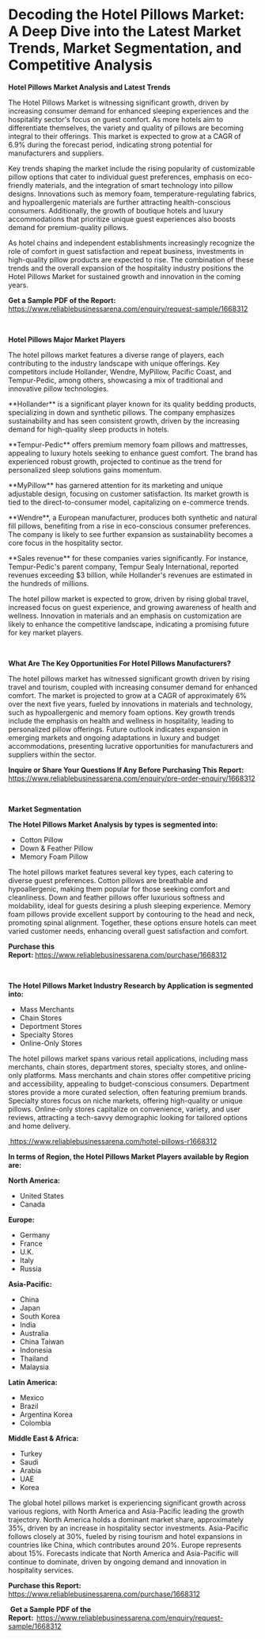 <p><h1>Decoding the Hotel Pillows Market: A Deep Dive into the Latest Market Trends, Market Segmentation, and Competitive Analysis</h1></p><p><strong>Hotel Pillows Market Analysis and Latest Trends</strong></p>
<p><p>The Hotel Pillows Market is witnessing significant growth, driven by increasing consumer demand for enhanced sleeping experiences and the hospitality sector's focus on guest comfort. As more hotels aim to differentiate themselves, the variety and quality of pillows are becoming integral to their offerings. This market is expected to grow at a CAGR of 6.9% during the forecast period, indicating strong potential for manufacturers and suppliers.</p><p>Key trends shaping the market include the rising popularity of customizable pillow options that cater to individual guest preferences, emphasis on eco-friendly materials, and the integration of smart technology into pillow designs. Innovations such as memory foam, temperature-regulating fabrics, and hypoallergenic materials are further attracting health-conscious consumers. Additionally, the growth of boutique hotels and luxury accommodations that prioritize unique guest experiences also boosts demand for premium-quality pillows.</p><p>As hotel chains and independent establishments increasingly recognize the role of comfort in guest satisfaction and repeat business, investments in high-quality pillow products are expected to rise. The combination of these trends and the overall expansion of the hospitality industry positions the Hotel Pillows Market for sustained growth and innovation in the coming years.</p></p>
<p><strong>Get a Sample PDF of the Report:&nbsp;</strong> <a href="https://www.reliablebusinessarena.com/enquiry/request-sample/1668312?utm_campaign=3315&utm_medium=2&utm_source=Github&utm_content=ia&utm_term=17042025&utm_id=hotel-pillows">https://www.reliablebusinessarena.com/enquiry/request-sample/1668312</a></p>
<p>&nbsp;</p>
<p><strong>Hotel Pillows Major Market Players</strong></p>
<p><p>The hotel pillows market features a diverse range of players, each contributing to the industry landscape with unique offerings. Key competitors include Hollander, Wendre, MyPillow, Pacific Coast, and Tempur-Pedic, among others, showcasing a mix of traditional and innovative pillow technologies.</p><p>**Hollander** is a significant player known for its quality bedding products, specializing in down and synthetic pillows. The company emphasizes sustainability and has seen consistent growth, driven by the increasing demand for high-quality sleep products in hotels.</p><p>**Tempur-Pedic** offers premium memory foam pillows and mattresses, appealing to luxury hotels seeking to enhance guest comfort. The brand has experienced robust growth, projected to continue as the trend for personalized sleep solutions gains momentum. </p><p>**MyPillow** has garnered attention for its marketing and unique adjustable design, focusing on customer satisfaction. Its market growth is tied to the direct-to-consumer model, capitalizing on e-commerce trends.</p><p>**Wendre**, a European manufacturer, produces both synthetic and natural fill pillows, benefiting from a rise in eco-conscious consumer preferences. The company is likely to see further expansion as sustainability becomes a core focus in the hospitality sector.</p><p>**Sales revenue** for these companies varies significantly. For instance, Tempur-Pedic's parent company, Tempur Sealy International, reported revenues exceeding $3 billion, while Hollander's revenues are estimated in the hundreds of millions.</p><p>The hotel pillow market is expected to grow, driven by rising global travel, increased focus on guest experience, and growing awareness of health and wellness. Innovation in materials and an emphasis on customization are likely to enhance the competitive landscape, indicating a promising future for key market players.</p></p>
<p>&nbsp;</p>
<p><strong>What Are The Key Opportunities For Hotel Pillows Manufacturers?</strong></p>
<p><p>The hotel pillows market has witnessed significant growth driven by rising travel and tourism, coupled with increasing consumer demand for enhanced comfort. The market is projected to grow at a CAGR of approximately 6% over the next five years, fueled by innovations in materials and technology, such as hypoallergenic and memory foam options. Key growth trends include the emphasis on health and wellness in hospitality, leading to personalized pillow offerings. Future outlook indicates expansion in emerging markets and ongoing adaptations in luxury and budget accommodations, presenting lucrative opportunities for manufacturers and suppliers within the sector.</p></p>
<p><strong>Inquire or Share Your Questions If Any Before Purchasing This Report:</strong> <a href="https://www.reliablebusinessarena.com/enquiry/pre-order-enquiry/1668312?utm_campaign=3315&utm_medium=2&utm_source=Github&utm_content=ia&utm_term=17042025&utm_id=hotel-pillows">https://www.reliablebusinessarena.com/enquiry/pre-order-enquiry/1668312</a></p>
<p>&nbsp;</p>
<p><strong>Market Segmentation</strong></p>
<p><strong>The Hotel Pillows Market Analysis by types is segmented into:</strong></p>
<p><ul><li>Cotton Pillow</li><li>Down & Feather Pillow</li><li>Memory Foam Pillow</li></ul></p>
<p><p>The hotel pillows market features several key types, each catering to diverse guest preferences. Cotton pillows are breathable and hypoallergenic, making them popular for those seeking comfort and cleanliness. Down and feather pillows offer luxurious softness and moldability, ideal for guests desiring a plush sleeping experience. Memory foam pillows provide excellent support by contouring to the head and neck, promoting spinal alignment. Together, these options ensure hotels can meet varied customer needs, enhancing overall guest satisfaction and comfort.</p></p>
<p><strong>Purchase this Report:&nbsp;</strong><a href="https://www.reliablebusinessarena.com/purchase/1668312?utm_campaign=3315&utm_medium=2&utm_source=Github&utm_content=ia&utm_term=17042025&utm_id=hotel-pillows">https://www.reliablebusinessarena.com/purchase/1668312</a></p>
<p>&nbsp;</p>
<p><strong>The Hotel Pillows Market Industry Research by Application is segmented into:</strong></p>
<p><ul><li>Mass Merchants</li><li>Chain Stores</li><li>Deportment Stores</li><li>Specialty Stores</li><li>Online-Only Stores</li></ul></p>
<p><p>The hotel pillows market spans various retail applications, including mass merchants, chain stores, department stores, specialty stores, and online-only platforms. Mass merchants and chain stores offer competitive pricing and accessibility, appealing to budget-conscious consumers. Department stores provide a more curated selection, often featuring premium brands. Specialty stores focus on niche markets, offering high-quality or unique pillows. Online-only stores capitalize on convenience, variety, and user reviews, attracting a tech-savvy demographic looking for tailored options and home delivery.</p></p>
<p><a href="https://www.reliablebusinessarena.com/hotel-pillows-r1668312?utm_campaign=3315&utm_medium=2&utm_source=Github&utm_content=ia&utm_term=17042025&utm_id=hotel-pillows">&nbsp;https://www.reliablebusinessarena.com/hotel-pillows-r1668312</a></p>
<p><strong>In terms of Region, the Hotel Pillows Market Players available by Region are:</strong></p>
<p>
    <p> <strong> North America: </strong>
        <ul>
            <li>United States</li>
            <li>Canada</li>
        </ul>
        </p> 
    <p> <strong> Europe: </strong>
        <ul>
            <li>Germany</li>
            <li>France</li>
            <li>U.K.</li>
            <li>Italy</li>
            <li>Russia</li>
        </ul>
        </p> 
    <p> <strong> Asia-Pacific: </strong>
        <ul>
            <li>China</li>
            <li>Japan</li>
            <li>South Korea</li>
            <li>India</li>
            <li>Australia</li>
            <li>China Taiwan</li>
            <li>Indonesia</li>
            <li>Thailand</li>
            <li>Malaysia</li>
        </ul>
        </p> 
    <p> <strong> Latin America: </strong>
        <ul>
            <li>Mexico</li>
            <li>Brazil</li>
            <li>Argentina Korea</li>
            <li>Colombia</li>
        </ul>
        </p> 
    <p> <strong> Middle East & Africa: </strong>
        <ul>
            <li>Turkey</li>
            <li>Saudi</li>
            <li>Arabia</li>
            <li>UAE</li>
            <li>Korea</li>
        </ul>
    </p>
    </p>
<p><p>The global hotel pillows market is experiencing significant growth across various regions, with North America and Asia-Pacific leading the growth trajectory. North America holds a dominant market share, approximately 35%, driven by an increase in hospitality sector investments. Asia-Pacific follows closely at 30%, fueled by rising tourism and hotel expansions in countries like China, which contributes around 20%. Europe represents about 15%. Forecasts indicate that North America and Asia-Pacific will continue to dominate, driven by ongoing demand and innovation in hospitality services.</p></p>
<p><strong>Purchase this Report: </strong><a href="https://www.reliablebusinessarena.com/purchase/1668312?utm_campaign=3315&utm_medium=2&utm_source=Github&utm_content=ia&utm_term=17042025&utm_id=hotel-pillows">https://www.reliablebusinessarena.com/purchase/1668312</a></p>
<p>&nbsp;<strong>Get a Sample PDF of the Report:&nbsp;&nbsp;</strong><a href="https://www.reliablebusinessarena.com/enquiry/request-sample/1668312?utm_campaign=3315&utm_medium=2&utm_source=Github&utm_content=ia&utm_term=17042025&utm_id=hotel-pillows">https://www.reliablebusinessarena.com/enquiry/request-sample/1668312</a></p>
<p><strong></strong></p>
<p><p></p><p></p><p></p></p>